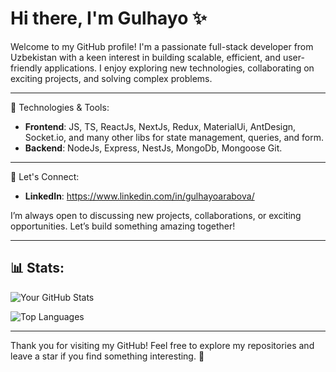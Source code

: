 # Hi there, I'm Gulhayo ✨

Welcome to my GitHub profile! I'm a passionate full-stack developer from Uzbekistan with a keen interest in building scalable, efficient, and user-friendly applications. I enjoy exploring new technologies, collaborating on exciting projects, and solving complex problems.

---

 🔬 Technologies & Tools:
- **Frontend**: JS, TS, ReactJs, NextJs, Redux, MaterialUi, AntDesign, Socket.io, and many other libs for state management, queries, and form.
- **Backend**: NodeJs, Express, NestJs, MongoDb, Mongoose Git.

---

 🔗 Let's Connect:
- **LinkedIn**: https://www.linkedin.com/in/gulhayoarabova/

I’m always open to discussing new projects, collaborations, or exciting opportunities. Let’s build something amazing together!

---

## 📊 Stats:
![Your GitHub Stats](https://github-readme-stats.vercel.app/api?username=yourusername&show_icons=true&theme=radical)

![Top Languages](https://github-readme-stats.vercel.app/api/top-langs/?username=yourusername&layout=compact&theme=radical)

---

Thank you for visiting my GitHub! Feel free to explore my repositories and leave a star if you find something interesting. 🚀


